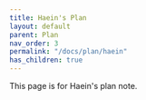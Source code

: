 ```yaml
---
title: Haein's Plan
layout: default
parent: Plan
nav_order: 3
permalink: "/docs/plan/haein"
has_children: true
---
```


This page is for Haein's plan note.